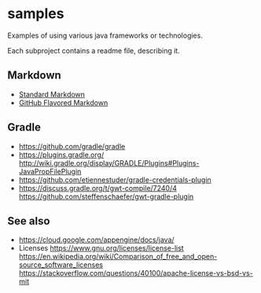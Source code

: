 # samples
Examples of using various java frameworks or technologies.

Each subproject contains a readme file, describing it.

## Markdown
* [Standard Markdown](http://daringfireball.net/projects/markdown/)
* [GitHub Flavored Markdown](https://help.github.com/articles/github-flavored-markdown/)

## Gradle
* https://github.com/gradle/gradle
* https://plugins.gradle.org/
 http://wiki.gradle.org/display/GRADLE/Plugins#Plugins-JavaPropFilePlugin
* https://github.com/etiennestuder/gradle-credentials-plugin
* https://discuss.gradle.org/t/gwt-compile/7240/4
 https://github.com/steffenschaefer/gwt-gradle-plugin
 

## See also
* https://cloud.google.com/appengine/docs/java/
* Licenses https://www.gnu.org/licenses/license-list
 https://en.wikipedia.org/wiki/Comparison_of_free_and_open-source_software_licenses
 https://stackoverflow.com/questions/40100/apache-license-vs-bsd-vs-mit
 